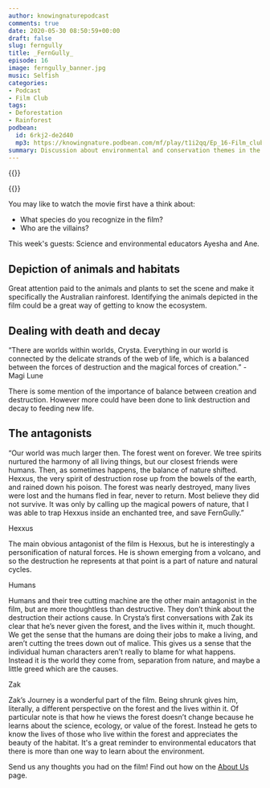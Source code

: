 ```yaml
---
author: knowingnaturepodcast
comments: true
date: 2020-05-30 08:50:59+00:00
draft: false
slug: ferngully
title: _FernGully_
episode: 16
image: ferngully_banner.jpg
music: Selfish
categories:
- Podcast
- Film Club
tags:
- Deforestation
- Rainforest
podbean:
  id: 6rkj2-de2d40
  mp3: https://knowingnature.podbean.com/mf/play/t1i2qq/Ep_16-Film_club-_Ferngully_654jh.mp3
summary: Discussion about environmental and conservation themes in the film _FernGully._
---
```


{{<podcast-player>}}

{{<film director="Bill Kroyer"
        starring="Samantha Mathis(voice), Christian Slater(voice), Robin Williams(voice)"
        thumb="ferngully.jpg"
        release-date="1992-04-10"
        runtime="1h16m"
        rating="G"
        imdb-link="https://www.imdb.com/title/tt0104254/">}}


You may like to watch the movie first have a think about:

  * What species do you recognize in the film?
  * Who are the villains?

This week's guests: Science and environmental educators Ayesha and Ane.

## Depiction of animals and habitats

Great attention paid to the animals and plants to set the scene and make it
specifically the Australian rainforest. Identifying the animals depicted in
the film could be a great way of getting to know the ecosystem.

## Dealing with death and decay

“There are worlds within worlds, Crysta. Everything in our world is connected
by the delicate strands of the web of life, which is a balanced between the
forces of destruction and the magical forces of creation.” - Magi Lune

There is some mention of the importance of balance between creation and
destruction. However more could have been done to link destruction and decay
to feeding new life.

## The antagonists

“Our world was much larger then. The forest went on forever. We tree spirits
nurtured the harmony of all living things, but our closest friends were
humans. Then, as sometimes happens, the balance of nature shifted. Hexxus, the
very spirit of destruction rose up from the bowels of the earth, and rained
down his poison. The forest was nearly destroyed, many lives were lost and the
humans fled in fear, never to return. Most believe they did not survive. It
was only by calling up the magical powers of nature, that I was able to trap
Hexxus inside an enchanted tree, and save FernGully.”

Hexxus

The main obvious antagonist of the film is Hexxus, but he is interestingly a
personification of natural forces. He is shown emerging from a volcano, and so
the destruction he represents at that point is a part of nature and natural
cycles.

Humans

Humans and their tree cutting machine are the other main antagonist in the
film, but are more thoughtless than destructive. They don’t think about the
destruction their actions cause. In Crysta’s first conversations with Zak its
clear that he’s never given the forest, and the lives within it, much thought.
We get the sense that the humans are doing their jobs to make a living, and
aren’t cutting the trees down out of malice. This gives us a sense that the
individual human characters aren’t really to blame for what happens. Instead
it is the world they come from, separation from nature, and maybe a little
greed which are the causes.

Zak

Zak’s Journey is a wonderful part of the film. Being shrunk gives him,
literally, a different perspective on the forest and the lives within it. Of
particular note is that how he views the forest doesn’t change because he
learns about the science, ecology, or value of the forest. Instead he gets to
know the lives of those who live within the forest and appreciates the beauty
of the habitat. It's a great reminder to environmental educators that there is
more than one way to learn about the environment.

Send us any thoughts you had on the film! Find out how on the [About Us](/about) page.

